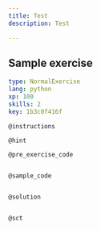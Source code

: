 ```yaml
---
title: Test
description: Test

---
```

## Sample exercise

```yaml
type: NormalExercise
lang: python
xp: 100
skills: 2
key: 1b3c0f416f
```


`@instructions`

`@hint`

`@pre_exercise_code`
```{python}

```

`@sample_code`
```{python}

```

`@solution`
```{python}

```

`@sct`
```{python}

```
